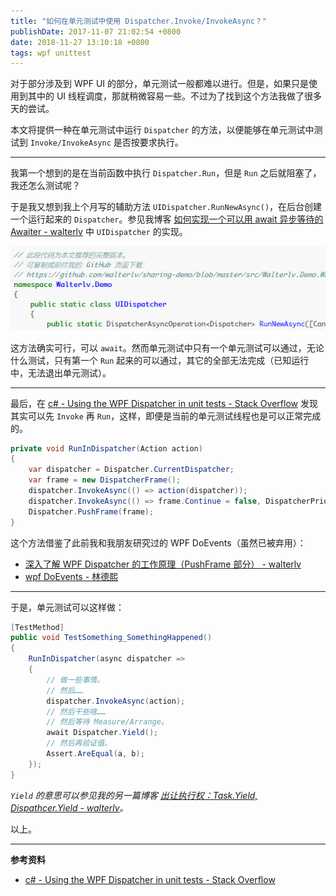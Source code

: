 ```yaml
---
title: "如何在单元测试中使用 Dispatcher.Invoke/InvokeAsync？"
publishDate: 2017-11-07 21:02:54 +0800
date: 2018-11-27 13:10:18 +0800
tags: wpf unittest
---
```


对于部分涉及到 WPF UI 的部分，单元测试一般都难以进行。但是，如果只是使用到其中的 UI 线程调度，那就稍微容易一些。不过为了找到这个方法我做了很多天的尝试。

本文将提供一种在单元测试中运行 `Dispatcher` 的方法，以便能够在单元测试中测试到 `Invoke/InvokeAsync` 是否按要求执行。

---

我第一个想到的是在当前函数中执行 `Dispatcher.Run`，但是 `Run` 之后就阻塞了，我还怎么测试呢？

于是我又想到我上个月写的辅助方法 `UIDispatcher.RunNewAsync()`，在后台创建一个运行起来的 `Dispatcher`。参见我博客 [如何实现一个可以用 await 异步等待的 Awaiter - walterlv](/post/write-custom-awaiter) 中 `UIDispatcher` 的实现。

![UIDispatcher](/static/posts/2017-11-07-20-49-51.png)

这方法确实可行，可以 `await`。然而单元测试中只有一个单元测试可以通过，无论什么测试，只有第一个 `Run` 起来的可以通过，其它的全部无法完成（已知运行中，无法退出单元测试）。

---

最后，在 [c# - Using the WPF Dispatcher in unit tests - Stack Overflow](https://stackoverflow.com/questions/1106881/using-the-wpf-dispatcher-in-unit-tests) 发现其实可以先 `Invoke` 再 `Run`，这样，即便是当前的单元测试线程也是可以正常完成的。

```csharp
private void RunInDispatcher(Action action)
{
    var dispatcher = Dispatcher.CurrentDispatcher;
    var frame = new DispatcherFrame();
    dispatcher.InvokeAsync(() => action(dispatcher));
    dispatcher.InvokeAsync(() => frame.Continue = false, DispatcherPriority.Background);
    Dispatcher.PushFrame(frame);
}
```

这个方法借鉴了此前我和我朋友研究过的 WPF DoEvents（虽然已被弃用）：

- [深入了解 WPF Dispatcher 的工作原理（PushFrame 部分） - walterlv](/post/dotnet/2017/09/26/dispatcher-push-frame.html)
- [wpf DoEvents - 林德熙](https://blog.lindexi.com/post/wpf-DoEvents.html)

---

于是，单元测试可以这样做：

```csharp
[TestMethod]
public void TestSomething_SomethingHappened()
{
    RunInDispatcher(async dispatcher =>
    {
        // 做一些事情。
        // 然后……
        dispatcher.InvokeAsync(action);
        // 然后干些啥……
        // 然后等待 Measure/Arrange。
        await Dispatcher.Yield();
        // 然后再验证值。
        Assert.AreEqual(a, b);
    });
}
```

*`Yield` 的意思可以参见我的另一篇博客 [出让执行权：Task.Yield, Dispathcer.Yield - walterlv](/post/yield-in-task-dispatcher)。*

以上。

---

**参考资料**

- [c# - Using the WPF Dispatcher in unit tests - Stack Overflow](https://stackoverflow.com/questions/1106881/using-the-wpf-dispatcher-in-unit-tests)
